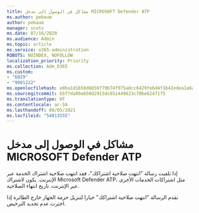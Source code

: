 ```yaml
---
title: مشاكل في الوصول إلى مدخل MICROSOFT Defender ATP
ms.author: pebaum
author: pebaum
manager: scotv
ms.date: 07/16/2020
ms.audience: Admin
ms.topic: article
ms.service: o365-administration
ROBOTS: NOINDEX, NOFOLLOW
localization_priority: Priority
ms.collection: Adm_O365
ms.custom:
- "6029"
- "9001222"
ms.openlocfilehash: e0ba1d1650d6656f79b74f975a8cc6429fe6d4f1b42edea1a6a02b574d2af057
ms.sourcegitcommit: b5f7da89a650d2915dc652449623c78be6247175
ms.translationtype: HT
ms.contentlocale: ar-SA
ms.lasthandoff: 08/05/2021
ms.locfileid: "54013555"
---
```

# <a name="issues-accessing-the-microsoft-defender-atp-portal"></a>مشاكل في الوصول إلى مدخل MICROSOFT Defender ATP

إذا تلقيت رسالة "انتهت صلاحية اشتراكك"، فقد انتهت صلاحية اشتراك الخدمة عبر الإنترنت. يكون لاشتراك Microsoft Defender ATP، مثل اشتراكات الخدمات الأخرى عبر الإنترنت، تاريخ انتهاء الصلاحية.

تقدم الرسالة "انتهت صلاحية اشتراكك" خيارا لتنزيل حزمة الجهاز خارج الطائرة إذا اخترت عدم تجديد الترخيص.